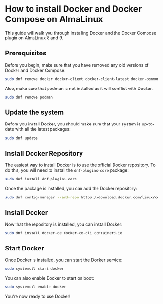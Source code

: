 # How to install Docker and Docker Compose on AlmaLinux

This guide will walk you through installing Docker and the Docker Compose plugin on AlmaLinux 8 and 9.

## Prerequisites

Before you begin, make sure that you have removed any old versions of Docker and Docker Compose:

```bash
sudo dnf remove docker docker-client docker-client-latest docker-common docker-latest docker-latest-logrotate docker-logrotate docker-engine
```
Also, make sure that podman is not installed as it will conflict with Docker.

```bash
sudo dnf remove podman
```
## Update the system

Before you install Docker, you should make sure that your system is up-to-date with all the latest packages:

```bash 
sudo dnf update
```
## Install Docker Repository

The easiest way to install Docker is to use the official Docker repository. To do this, you will need to install the `dnf-plugins-core` package:

```bash
sudo dnf install dnf-plugins-core
```
Once the package is installed, you can add the Docker repository:

```bash
sudo dnf config-manager --add-repo https://download.docker.com/linux/centos/docker-ce.repo
```
## Install Docker

Now that the repository is installed, you can install Docker:

```bash
sudo dnf install docker-ce docker-ce-cli containerd.io
```
## Start Docker

Once Docker is installed, you can start the Docker service:

```bash
sudo systemctl start docker
```
You can also enable Docker to start on boot:

```bash
sudo systemctl enable docker
```
You're now ready to use Docker!